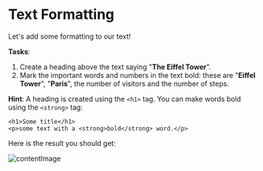 # Text Formatting

Let's add some formatting to our text!

**Tasks**:
1. Create a heading above the text saying "**The Eiffel Tower**".
2. Mark the important words and numbers in the text bold: these are "**Eiffel Tower**", "**Paris**", the number of visitors and the number of steps.

**Hint**: A heading is created using the `<h1>` tag. You can make words bold using the `<strong>` tag:
```
<h1>Some title</h1> 
<p>some text with a <strong>bold</strong> word.</p>
```

Here is the result you should get:

![contentImage](https://api.sololearn.com/DownloadFile?id=4753)
